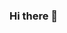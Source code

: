 ### Hi there 👋

<!--
**alearigth/alearigth** is a ✨ _special_ ✨ repository because its `README.md` (this file) appears on your GitHub profile.

Here are some ideas to get you started:
- 🔭 I’m currently working on ...
- 🌱 I’m currently learning ...
- 👯 I’m looking to collaborate on ...
- 🤔 I’m looking for help with ...asd
- 💬 Ask me about ...
- 📫 How to reach me: ...
- 😄 Pronouns: ...
- ⚡ Fun fact: ...
-->
